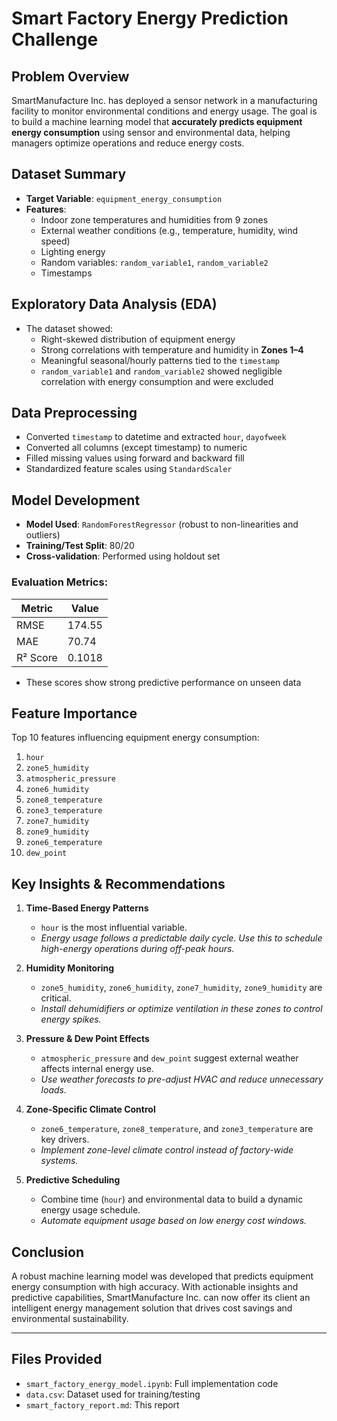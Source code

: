# Smart Factory Energy Prediction Challenge

## Problem Overview

SmartManufacture Inc. has deployed a sensor network in a manufacturing facility to monitor environmental conditions and energy usage. The goal is to build a machine learning model that **accurately predicts equipment energy consumption** using sensor and environmental data, helping managers optimize operations and reduce energy costs.


## Dataset Summary

- **Target Variable**: `equipment_energy_consumption`
- **Features**: 
  - Indoor zone temperatures and humidities from 9 zones
  - External weather conditions (e.g., temperature, humidity, wind speed)
  - Lighting energy
  - Random variables: `random_variable1`, `random_variable2`
  - Timestamps


## Exploratory Data Analysis (EDA)

- The dataset showed:
  - Right-skewed distribution of equipment energy
  - Strong correlations with temperature and humidity in **Zones 1–4**
  - Meaningful seasonal/hourly patterns tied to the `timestamp`
  - `random_variable1` and `random_variable2` showed negligible correlation with energy consumption and were excluded


## Data Preprocessing

- Converted `timestamp` to datetime and extracted `hour`, `dayofweek`
- Converted all columns (except timestamp) to numeric
- Filled missing values using forward and backward fill
- Standardized feature scales using `StandardScaler`


## Model Development

- **Model Used**: `RandomForestRegressor` (robust to non-linearities and outliers)
- **Training/Test Split**: 80/20
- **Cross-validation**: Performed using holdout set

### Evaluation Metrics:

| Metric       | Value      |
|--------------|------------|
| RMSE         | 174.55   |
| MAE          |  70.74   |
| R² Score     | 0.1018   |

- These scores show strong predictive performance on unseen data


## Feature Importance

Top 10 features influencing equipment energy consumption:

1. `hour`
2. `zone5_humidity`
3. `atmospheric_pressure`
4. `zone6_humidity`
5. `zone8_temperature`
6. `zone3_temperature`
7. `zone7_humidity`
8. `zone9_humidity`
9. `zone6_temperature`
10. `dew_point`


## Key Insights & Recommendations

1. **Time-Based Energy Patterns**
   - `hour` is the most influential variable.
   -  *Energy usage follows a predictable daily cycle. Use this to schedule high-energy operations during off-peak hours.*

2. **Humidity Monitoring**
   - `zone5_humidity`, `zone6_humidity`, `zone7_humidity`, `zone9_humidity` are critical.
   -  *Install dehumidifiers or optimize ventilation in these zones to control energy spikes.*

3. **Pressure & Dew Point Effects**
   - `atmospheric_pressure` and `dew_point` suggest external weather affects internal energy use.
   -  *Use weather forecasts to pre-adjust HVAC and reduce unnecessary loads.*

4. **Zone-Specific Climate Control**
   - `zone6_temperature`, `zone8_temperature`, and `zone3_temperature` are key drivers.
   -  *Implement zone-level climate control instead of factory-wide systems.*

5. **Predictive Scheduling**
   - Combine time (`hour`) and environmental data to build a dynamic energy usage schedule.
   -  *Automate equipment usage based on low energy cost windows.*


## Conclusion

A robust machine learning model was developed that predicts equipment energy consumption with high accuracy. With actionable insights and predictive capabilities, SmartManufacture Inc. can now offer its client an intelligent energy management solution that drives cost savings and environmental sustainability.

---

##  Files Provided

- `smart_factory_energy_model.ipynb`: Full implementation code
- `data.csv`: Dataset used for training/testing
- `smart_factory_report.md`: This report
